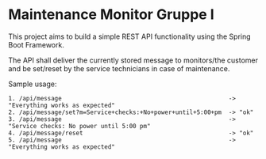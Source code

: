 # Maintenance Monitor Gruppe I

This project aims to build a simple REST API functionality using the Spring Boot Framework.

The API shall deliver the currently stored message to monitors/the customer and be set/reset by the service technicians in case of maintenance.

Sample usage:
```text
1. /api/message                                               -> "Everything works as expected"
2. /api/message/set?m=Service+checks:+No+power+until+5:00+pm  -> "ok"
3. /api/message                                               -> "Service checks: No power until 5:00 pm"
4. /api/message/reset                                         -> "ok"
5. /api/message                                               -> "Everything works as expected"
```